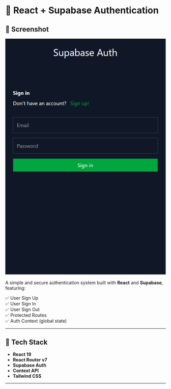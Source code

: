 # 🔐 React + Supabase Authentication

## 📸 Screenshot

![Sign in](./public/Signin.PNG)

A simple and secure authentication system built with **React** and **Supabase**, featuring:

✅ User Sign Up  
✅ User Sign In  
✅ User Sign Out  
✅ Protected Routes  
✅ Auth Context (global state)

---

## 🚀 Tech Stack

- **React 19**
- **React Router v7**
- **Supabase Auth**
- **Context API**
- **Tailwind CSS**

---
